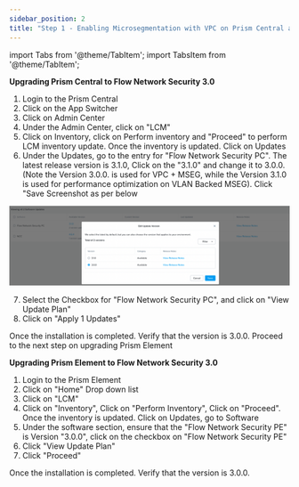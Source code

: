 ```yaml
---
sidebar_position: 2
title: "Step 1 - Enabling Microsegmentation with VPC on Prism Central and Prism Element"
---
```



import Tabs from '@theme/TabItem';
import TabsItem from '@theme/TabItem';


**Upgrading Prism Central to Flow Network Security 3.0**
1.  Login to the Prism Central 
2.  Click on the App Switcher 
3.  Click on Admin Center
4.  Under the Admin Center, click on "LCM"
5.  Click on Inventory, click on Perform inventory and "Proceed" to perform LCM inventory update. Once the inventory is updated. Click on Updates
6.  Under the Updates, go to the entry for "Flow Network Security PC". The latest release version is 3.1.0, Click on the "3.1.0" and change it to 3.0.0. (Note the Version 3.0.0. is used for VPC + MSEG, while the Version 3.1.0 is used for performance optimization on VLAN Backed MSEG). Click "Save Screenshot as per below

![](img/PC-FNS-version.png)

7.  Select the Checkbox for "Flow Network Security PC", and click on "View Update Plan"
8.  Click on "Apply 1 Updates"

Once the installation is completed. Verify that the version is 3.0.0.
Proceed to the next step on upgrading Prism Element 

**Upgrading Prism Element to Flow Network Security 3.0**
1.  Login to the Prism Element 
2.  Click on "Home" Drop down list 
3.  Click on "LCM"
4.  Click on "Inventory", Click on "Perform Inventory", Click on "Proceed". Once the inventory is updated. Click on Updates, go to Software
5.  Under the software section, ensure that the "Flow Network Security PE" is Version "3.0.0", click on the checkbox on "Flow Network Security PE"
6.  Click "View Update Plan"
7.  Click "Proceed" 

Once the installation is completed. Verify that the version is 3.0.0.

